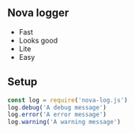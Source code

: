 ## Nova logger

* Fast
* Looks good
* Lite
* Easy

## Setup

```js 
const log = require('nova-log.js')
log.debug('A debug message')
log.error('A error message')
log.warning('A warning message')
```